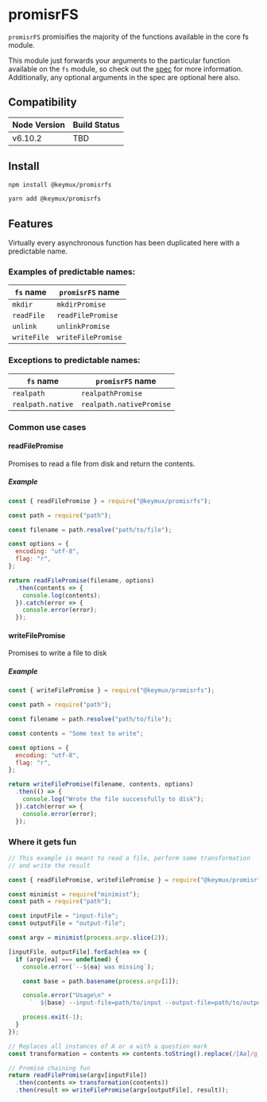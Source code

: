 # promisrFS

`promisrFS` promisifies the majority of the functions available in the core fs module.

This module just forwards your arguments to the particular function available on the `fs` module, so check out the [spec][fs] for more information.  Additionally, any optional arguments in the spec are optional here also.

## Compatibility

| Node Version | Build Status |
| ------------ | ------------ |
| v6.10.2      | TBD          |

## Install

```bash
npm install @keymux/promisrfs
```

```bash
yarn add @keymux/promisrfs
```

## Features

Virtually every asynchronous function has been duplicated here with a predictable name.

### Examples of predictable names:

| `fs` name   | `promisrFS` name  |
| ----------- | ------------------ |
| `mkdir`     | `mkdirPromise`     |
| `readFile`  | `readFilePromise`  |
| `unlink`    | `unlinkPromise`    |
| `writeFile` | `writeFilePromise` |

### Exceptions to predictable names:

| `fs` name         | `promisrFS` name        |
| ----------------- | ------------------------ |
| `realpath`        | `realpathPromise`        |
| `realpath.native` | `realpath.nativePromise` |

### Common use cases

#### readFilePromise

Promises to read a file from disk and return the contents.

##### Example

```js
const { readFilePromise } = require("@keymux/promisrfs");

const path = require("path");

const filename = path.resolve("path/to/file");

const options = {
  encoding: "utf-8",
  flag: "r",
};

return readFilePromise(filename, options)
  .then(contents => {
    console.log(contents);
  }).catch(error => {
    console.error(error);
  });
```

#### writeFilePromise

Promises to write a file to disk

##### Example

```js
const { writeFilePromise } = require("@keymux/promisrfs");

const path = require("path");

const filename = path.resolve("path/to/file");

const contents = "Some text to write";

const options = {
  encoding: "utf-8",
  flag: "r",
};

return writeFilePromise(filename, contents, options)
  .then(() => {
    console.log("Wrote the file successfully to disk");
  }).catch(error => {
    console.error(error);
  });
```

### Where it gets fun

```js
// This example is meant to read a file, perform some transformation
// and write the result

const { readFilePromise, writeFilePromise } = require("@keymux/promisrfs");

const minimist = require("minimist");
const path = require("path");

const inputFile = "input-file";
const outputFile = "output-file";

const argv = minimist(process.argv.slice(2));

[inputFile, outputFile].forEach(ea => {
  if (argv[ea] === undefined) {
    console.error(`--${ea} was missing`);

    const base = path.basename(process.argv[1]);

    console.error("Usage\n" +
      `  ${base} --input-file=path/to/input --output-file=path/to/output`);

    process.exit(-1);
  }
});

// Replaces all instances of A or a with a question mark
const transformation = contents => contents.toString().replace(/[Aa]/g, "?");

// Promise chaining fun
return readFilePromise(argv[inputFile])
  .then(contents => transformation(contents))
  .then(result => writeFilePromise(argv[outputFile], result));
```

[fs]: https://nodejs.org/api/fs.html "fs documentation"
